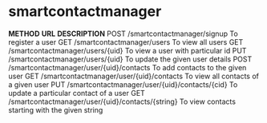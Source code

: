 # smartcontactmanager

**METHOD**	           **URL**                                               **DESCRIPTION**
POST	      /smartcontactmanager/signup	                              To register a user
GET	        /smartcontactmanager/users	                              To view all users
GET	        /smartcontactmanager/users/{uid}	                        To view a user with particular id
PUT	        /smartcontactmanager/users/{uid}	                        To update the given user details
POST	      /smartcontactmanager/user/{uid}/contacts	                To add contacts to the given user
GET	        /smartcontactmanager/user/{uid}/contacts	                To view all contacts of a given user
PUT	        /smartcontactmanager/user/{uid}/contacts/{cid}	          To update a particular contact of a user
GET	        /smartcontactmanager/user/{uid}/contacts/{string}	        To view contacts starting with the given string
